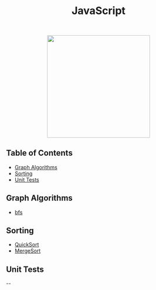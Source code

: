 <h1 align="center">JavaScript</h1> <br>

<p align="center"><image src="https://external-content.duckduckgo.com/iu/?u=https%3A%2F%2Ftse1.mm.bing.net%2Fth%3Fid%3DOIP.Dk_c6Kwi4JaIxYDlvE3NfQHaHa%26pid%3DApi&f=1" width ="280" height="280"></image></p>

## Table of Contents

- [Graph Algorithms](#graph)
- [Sorting](#sorting)
- [Unit Tests](#unit-tests)

<a name="graph"></a>

## Graph Algorithms

- [bfs](https://github.com/aniketsharma00411/algorithmsUse/blob/master/JavaScript/sorting/bfs.js)

<a name="sorting"></a>

## Sorting

- [QuickSort](https://github.com/aniketsharma00411/algorithmsUse/blob/master/JavaScript/sorting/QuickSort.js)
- [MergeSort](https://github.com/aniketsharma00411/algorithmsUse/blob/master/JavaScript/sorting/MergeSort.js)
<a name="unit-tests"></a>

## Unit Tests

--
